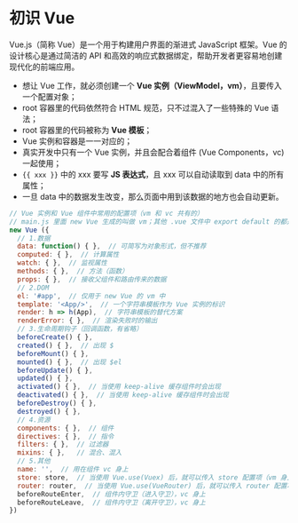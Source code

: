 # 初识 Vue

Vue.js（简称 Vue）是一个用于构建用户界面的渐进式 JavaScript 框架。Vue 的设计核心是通过简洁的 API 和高效的响应式数据绑定，帮助开发者更容易地创建现代化的前端应用。

- 想让 Vue 工作，就必须创建一个 **Vue 实例（ViewModel，vm）**，且要传入一个配置对象；
- root 容器里的代码依然符合 HTML 规范，只不过混入了一些特殊的 Vue 语法；
- root 容器里的代码被称为 **Vue 模板**；
- Vue 实例和容器是一一对应的；
- 真实开发中只有一个 Vue 实例，并且会配合着组件 (Vue Components，vc) 一起使用；
- `{{ xxx }}` 中的 xxx 要写 **JS 表达式**，且 xxx 可以自动读取到 data 中的所有属性；
- 一旦 data 中的数据发生改变，那么页面中用到该数据的地方也会自动更新。

```javascript
// Vue 实例和 Vue 组件中常用的配置项（vm 和 vc 共有的）
// main.js 里面 new Vue 生成的叫做 vm；其他 .vue 文件中 export default 的都是 vc
new Vue ({
  // 1.数据
  data: function() { },  // 可简写为对象形式，但不推荐
  computed: { },  // 计算属性
  watch: { },  // 监视属性
  methods: { },  // 方法（函数）
  props: { },  // 接收父组件和路由传来的数据
  // 2.DOM
  el: '#app',  // 仅用于 new Vue 的 vm 中
  template: '<App/>',  // 一个字符串模板作为 Vue 实例的标识
  render: h => h(App),  // 字符串模板的替代方案
  renderError: { },  // 渲染失败时的输出
  // 3.生命周期钩子（回调函数，有省略）
  beforeCreate() { },
  created() { },  // 出现 $
  beforeMount() { },
  mounted() { },  // 出现 $el
  beforeUpdate() { },
  updated() { },
  activated() { },  // 当使用 keep-alive 缓存组件时会出现
  deactivated() { },  // 当使用 keep-alive 缓存组件时会出现
  beforeDestroy() { },
  destroyed() { },
  // 4.资源
  components: { },  // 组件
  directives: { },  // 指令
  filters: { },  // 过滤器
  mixins: { },   // 混合、混入
  // 5.其他
  name: '',  // 用在组件 vc 身上
  store: store,  // 当使用 Vue.use(Vuex) 后，就可以传入 store 配置项（vm 身上）
  router: router,  // 当使用 Vue.use(VueRouter) 后，就可以传入 router 配置项（vm 身上）
  beforeRouteEnter,  // 组件内守卫（进入守卫），vc 身上
  beforeRouteLeave,  // 组件内守卫（离开守卫），vc 身上
})
```
